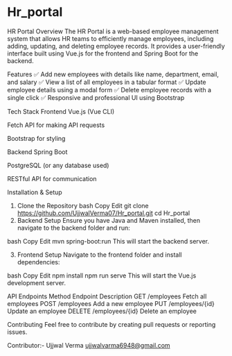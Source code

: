 # Hr_portal
HR Portal
Overview
The HR Portal is a web-based employee management system that allows HR teams to efficiently manage employees, including adding, updating, and deleting employee records. It provides a user-friendly interface built using Vue.js for the frontend and Spring Boot for the backend.

Features
✅ Add new employees with details like name, department, email, and salary
✅ View a list of all employees in a tabular format
✅ Update employee details using a modal form
✅ Delete employee records with a single click
✅ Responsive and professional UI using Bootstrap

Tech Stack
Frontend
Vue.js (Vue CLI)

Fetch API for making API requests

Bootstrap for styling

Backend
Spring Boot

PostgreSQL (or any database used)

RESTful API for communication

Installation & Setup
1. Clone the Repository
bash
Copy
Edit
git clone https://github.com/UjjwalVerma07/Hr_portal.git
cd Hr_portal
2. Backend Setup
Ensure you have Java and Maven installed, then navigate to the backend folder and run:

bash
Copy
Edit
mvn spring-boot:run
This will start the backend server.

3. Frontend Setup
Navigate to the frontend folder and install dependencies:

bash
Copy
Edit
npm install
npm run serve
This will start the Vue.js development server.

API Endpoints
Method	Endpoint	Description
GET	/employees	Fetch all employees
POST	/employees	Add a new employee
PUT	/employees/{id}	Update an employee
DELETE	/employees/{id}	Delete an employee

Contributing
Feel free to contribute by creating pull requests or reporting issues.

Contributor:-
Ujjwal Verma
ujjwalvarma6948@gmail.com
